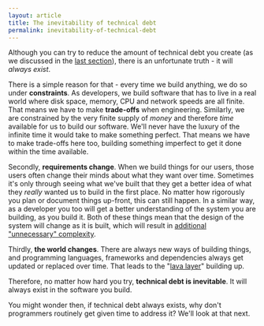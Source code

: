 ```yaml
---
layout: article
title: The inevitability of technical debt
permalink: inevitability-of-technical-debt
---
```


Although you can try to reduce the amount of technical debt you create (as we discussed in the [last section](creating-less-technical-debt)), there is an unfortunate truth - it will _always exist_.

There is a simple reason for that - every time we build anything, we do so under **constraints**. As developers, we build software that has to live in a real world where disk space, memory, CPU and network speeds are all finite. That means we have to make **trade-offs** when engineering. Similarly, we are constrained by the very finite supply of _money_ and therefore _time_ available for us to build our software. We'll never have the luxury of the infinite time it would take to make something perfect. That means we have to make trade-offs here too, building something imperfect to get it done within the time available.

Secondly, **requirements change**. When we build things for our users, those users often change their minds about what they want over time. Sometimes it's only through seeing what we've built that they get a better idea of what they _really_ wanted us to build in the first place. No matter how rigorously you plan or document things up-front, this can still happen. In a similar way, as a developer you too will get a better understanding of the system you are building, as you build it. Both of these things mean that the design of the system will change as it is built, which will result in [additional "unnecessary" complexity](types-of-technical-debt#unnecessary-complexity).

Thirdly, **the world changes**. There are always new ways of building things, and programming languages, frameworks and dependencies always get updated or replaced over time. That leads to the "[lava layer](types-of-technical-debt#lava-layer)" building up.

Therefore, no matter how hard you try, **technical debt is inevitable**. It will always exist in the software you build.

You might wonder then, if technical debt always exists, why don't programmers routinely get given time to address it? We'll look at that next.